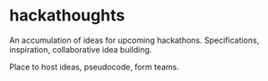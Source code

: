 # hackathoughts
An accumulation of ideas for upcoming hackathons. Specifications, inspiration, collaborative idea building.

Place to host ideas, pseudocode, form teams.
